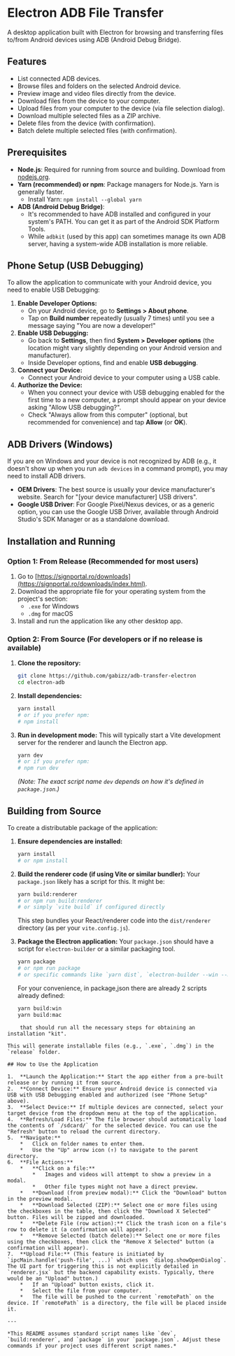 # Electron ADB File Transfer

A desktop application built with Electron for browsing and transferring files to/from Android devices using ADB (Android Debug Bridge).

## Features

*   List connected ADB devices.
*   Browse files and folders on the selected Android device.
*   Preview image and video files directly from the device.
*   Download files from the device to your computer.
*   Upload files from your computer to the device (via file selection dialog).
*   Download multiple selected files as a ZIP archive.
*   Delete files from the device (with confirmation).
*   Batch delete multiple selected files (with confirmation).

## Prerequisites

*   **Node.js**: Required for running from source and building. Download from [nodejs.org](https://nodejs.org/).
*   **Yarn (recommended) or npm**: Package managers for Node.js. Yarn is generally faster.
    *   Install Yarn: `npm install --global yarn`
*   **ADB (Android Debug Bridge)**:
    *   It's recommended to have ADB installed and configured in your system's PATH. You can get it as part of the Android SDK Platform Tools.
    *   While `adbkit` (used by this app) can sometimes manage its own ADB server, having a system-wide ADB installation is more reliable.

## Phone Setup (USB Debugging)

To allow the application to communicate with your Android device, you need to enable USB Debugging:

1.  **Enable Developer Options:**
    *   On your Android device, go to **Settings > About phone**.
    *   Tap on **Build number** repeatedly (usually 7 times) until you see a message saying "You are now a developer!"
2.  **Enable USB Debugging:**
    *   Go back to **Settings**, then find **System > Developer options** (the location might vary slightly depending on your Android version and manufacturer).
    *   Inside Developer options, find and enable **USB debugging**.
3.  **Connect your Device:**
    *   Connect your Android device to your computer using a USB cable.
4.  **Authorize the Device:**
    *   When you connect your device with USB debugging enabled for the first time to a new computer, a prompt should appear on your device asking "Allow USB debugging?".
    *   Check "Always allow from this computer" (optional, but recommended for convenience) and tap **Allow** (or **OK**).

## ADB Drivers (Windows)

If you are on Windows and your device is not recognized by ADB (e.g., it doesn't show up when you run `adb devices` in a command prompt), you may need to install ADB drivers.

*   **OEM Drivers**: The best source is usually your device manufacturer's website. Search for "[your device manufacturer] USB drivers".
*   **Google USB Driver**: For Google Pixel/Nexus devices, or as a generic option, you can use the Google USB Driver, available through Android Studio's SDK Manager or as a standalone download.

## Installation and Running

### Option 1: From Release (Recommended for most users)

1.  Go to [https://signportal.ro/downloads](https://signportal.ro/downloads/index.html).
2.  Download the appropriate file for your operating system from the project's section:
    *   `.exe` for Windows
    *   `.dmg` for macOS
3.  Install and run the application like any other desktop app.

### Option 2: From Source (For developers or if no release is available)

1.  **Clone the repository:**
    ```bash
    git clone https://github.com/gabizz/adb-transfer-electron
    cd electron-adb
    ```
2.  **Install dependencies:**
    ```bash
    yarn install
    # or if you prefer npm:
    # npm install
    ```
3.  **Run in development mode:**
    This will typically start a Vite development server for the renderer and launch the Electron app.
    ```bash
    yarn dev
    # or if you prefer npm:
    # npm run dev
    ```
    *(Note: The exact script name `dev` depends on how it's defined in `package.json`.)*

## Building from Source

To create a distributable package of the application:

1.  **Ensure dependencies are installed:**
    ```bash
    yarn install
    # or npm install
    ```
2.  **Build the renderer code (if using Vite or similar bundler):**
    Your `package.json` likely has a script for this. It might be:
    ```bash
    yarn build:renderer
    # or npm run build:renderer
    # or simply `vite build` if configured directly
    ```
    This step bundles your React/renderer code into the `dist/renderer` directory (as per your `vite.config.js`).

3.  **Package the Electron application:**
    Your `package.json` should have a script for `electron-builder` or a similar packaging tool.
    ```bash
    yarn package
    # or npm run package
    # or specific commands like `yarn dist`, `electron-builder --win --mac`, etc.
    ```

    For your convenience, in package,json there are already 2 scripts already defined:
    ```bash
    yarn build:win
    yarn build:mac
```
    that should run all the necessary steps for obtaining an installation "kit".

This will generate installable files (e.g., `.exe`, `.dmg`) in the `release` folder.

## How to Use the Application

1.  **Launch the Application:** Start the app either from a pre-built release or by running it from source.
2.  **Connect Device:** Ensure your Android device is connected via USB with USB Debugging enabled and authorized (see "Phone Setup" above).
3.  **Select Device:** If multiple devices are connected, select your target device from the dropdown menu at the top of the application.
4.  **Refresh/Load Files:** The file browser should automatically load the contents of `/sdcard/` for the selected device. You can use the "Refresh" button to reload the current directory.
5.  **Navigate:**
    *   Click on folder names to enter them.
    *   Use the "Up" arrow icon (↑) to navigate to the parent directory.
6.  **File Actions:**
    *   **Click on a file:**
        *   Images and videos will attempt to show a preview in a modal.
        *   Other file types might not have a direct preview.
    *   **Download (from preview modal):** Click the "Download" button in the preview modal.
    *   **Download Selected (ZIP):** Select one or more files using the checkboxes in the table, then click the "Download X Selected" button. Files will be zipped and downloaded.
    *   **Delete File (row action):** Click the trash icon on a file's row to delete it (a confirmation will appear).
    *   **Remove Selected (batch delete):** Select one or more files using the checkboxes, then click the "Remove X Selected" button (a confirmation will appear).
7.  **Upload File:** (This feature is initiated by `ipcMain.handle('push-file', ...)` which uses `dialog.showOpenDialog`. The UI part for triggering this is not explicitly detailed in `renderer.jsx` but the backend capability exists. Typically, there would be an "Upload" button.)
    *   If an "Upload" button exists, click it.
    *   Select the file from your computer.
    *   The file will be pushed to the current `remotePath` on the device. If `remotePath` is a directory, the file will be placed inside it.

---

*This README assumes standard script names like `dev`, `build:renderer`, and `package` in your `package.json`. Adjust these commands if your project uses different script names.*
